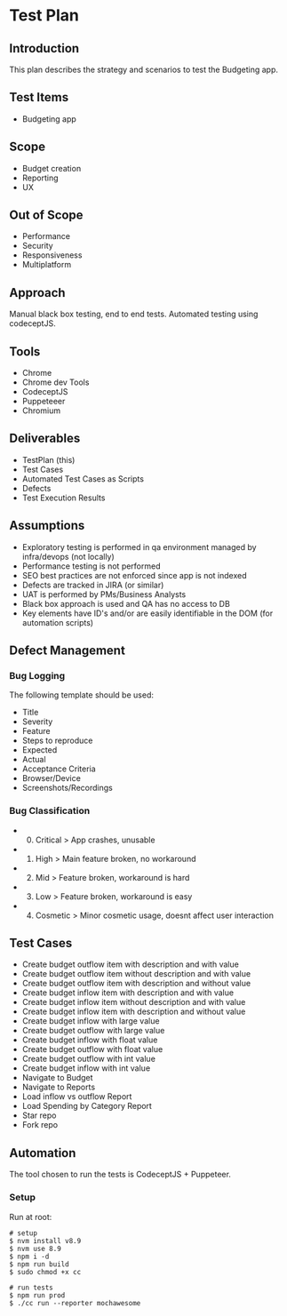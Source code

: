# Test Plan

## Introduction
This plan describes the strategy and scenarios to test the Budgeting app.

## Test Items
- Budgeting app

## Scope
- Budget creation
- Reporting
- UX

## Out of Scope
- Performance
- Security
- Responsiveness
- Multiplatform

## Approach
Manual black box testing, end to end tests.
Automated testing using codeceptJS.

## Tools
- Chrome
- Chrome dev Tools
- CodeceptJS
- Puppeteeer
- Chromium

## Deliverables
- TestPlan (this)
- Test Cases
- Automated Test Cases as Scripts
- Defects
- Test Execution Results

## Assumptions
- Exploratory testing is performed in qa environment managed by infra/devops (not locally)
- Performance testing is not performed
- SEO best practices are not enforced since app is not indexed
- Defects are tracked in JIRA (or similar)
- UAT is performed by PMs/Business Analysts
- Black box approach is used and QA has no access to DB
- Key elements have ID's and/or are easily identifiable in the DOM (for automation scripts)

## Defect Management
### Bug Logging
The following template should be used:
- Title
- Severity
- Feature
- Steps to reproduce
- Expected
- Actual
- Acceptance Criteria
- Browser/Device
- Screenshots/Recordings

### Bug Classification
- 0. Critical > App crashes, unusable
- 1. High > Main feature broken, no workaround
- 2. Mid > Feature broken, workaround is hard
- 3. Low > Feature broken, workaround is easy
- 4. Cosmetic > Minor cosmetic usage, doesnt affect user interaction

## Test Cases

- Create budget outflow item with description and with value
- Create budget outflow item without description and with value
- Create budget outflow item with description and without value
- Create budget inflow item with description and with value
- Create budget inflow item without description and with value
- Create budget inflow item with description and without value
- Create budget inflow with large value
- Create budget outflow with large value
- Create budget inflow with float value
- Create budget outflow with float value
- Create budget outflow with int value
- Create budget inflow with int value
- Navigate to Budget
- Navigate to Reports
- Load inflow vs outflow Report
- Load Spending by Category Report
- Star repo
- Fork repo

## Automation
The tool chosen to run the tests is CodeceptJS + Puppeteer.

### Setup
Run at root:
```
# setup
$ nvm install v8.9
$ nvm use 8.9
$ npm i -d
$ npm run build
$ sudo chmod +x cc

# run tests
$ npm run prod
$ ./cc run --reporter mochawesome
```
